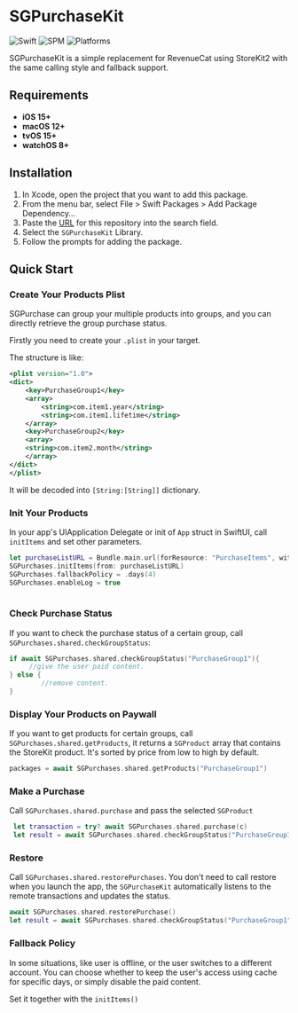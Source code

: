 # SGPurchaseKit

<p>
  <img src="https://img.shields.io/badge/Swift-5.7-orange?logo=swift" alt="Swift" />
  <img src="https://img.shields.io/badge/SPM-Supported-brightgreen" alt="SPM" />
  <img src="https://img.shields.io/badge/Platforms-iOS%2015%2B%20|%20macOS%2012%2B%20|%20tvOS%2015%2B%20|%20watchOS%208%2B-blue" alt="Platforms" />
</p>

SGPurchaseKit is a simple replacement for RevenueCat using StoreKit2 with the same calling style and fallback support.

## Requirements
- **iOS 15+**
- **macOS 12+**
- **tvOS 15+**
- **watchOS 8+**

## Installation

1. In Xcode, open the project that you want to add this package.
2. From the menu bar, select File > Swift Packages > Add Package Dependency...
3. Paste the [URL](https://github.com/SpaceGrey/SGPurchaseKit.git) for this repository into the search field.
4. Select the `SGPurchaseKit` Library.
5. Follow the prompts for adding the package.

## Quick Start

### Create Your Products Plist

SGPurchase can group your multiple products into groups, and you can directly retrieve the group purchase status.

Firstly you need to create your `.plist` in your target.

The structure is like:

```xml
<plist version="1.0">
<dict>
	<key>PurchaseGroup1</key>
	<array>
		<string>com.item1.year</string>
		<string>com.item1.lifetime</string>
	</array>
	<key>PurchaseGroup2</key>
	<array>
	<string>com.item2.month</string>
	</array>
</dict>
</plist>
```

It will be decoded into `[String:[String]]` dictionary.

### Init Your Products

In your app's UIApplication Delegate or init of `App` struct in SwiftUI, call `initItems` and set other parameters.

```swift
let purchaseListURL = Bundle.main.url(forResource: "PurchaseItems", withExtension: "plist")!
SGPurchases.initItems(from: purchaseListURL)
SGPurchases.fallbackPolicy = .days(4)
SGPurchases.enableLog = true
        
```

### Check Purchase Status

If you want to check the purchase status of a certain group, call `SGPurchases.shared.checkGroupStatus`:

```swift
if await SGPurchases.shared.checkGroupStatus("PurchaseGroup1"){
     //give the user paid content.    
} else {
		//remove content.
}
```

### Display Your Products on Paywall

If you want to get products for certain groups, call `SGPurchases.shared.getProducts`, it returns a `SGProduct` array that contains the StoreKit product. It's sorted by price from low to high by default.

```swift
packages = await SGPurchases.shared.getProducts("PurchaseGroup1")
```

### Make a Purchase

Call `SGPurchases.shared.purchase` and pass the selected `SGProduct`

```swift
 let transaction = try? await SGPurchases.shared.purchase(c)
 let result = await SGPurchases.shared.checkGroupStatus("PurchaseGroup1")//check the group status after purchase.
```

### Restore

Call `SGPurchases.shared.restorePurchases`. You don't need to call restore when you launch the app, the `SGPurchaseKit` automatically listens to the remote transactions and updates the status. 

```swift
await SGPurchases.shared.restorePurchase()
let result = await SGPurchases.shared.checkGroupStatus("PurchaseGroup1")
```

### Fallback Policy

In some situations, like user is offline, or the user switches to a different account. You can choose whether to keep the user's access using cache for specific days, or simply disable the paid content. 

Set it together with the `initItems()`



